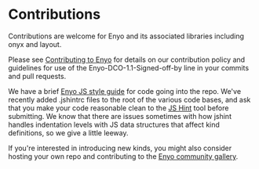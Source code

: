 # Contributions

Contributions are welcome for Enyo and its associated libraries including onyx and layout.

Please see [Contributing to Enyo](http://enyojs.com/community/contribute/) for details
on our contribution policy and guidelines for use of the Enyo-DCO-1.1-Signed-off-by
line in your commits and pull requests.

We have a brief
[Enyo JS style guide](https://github.com/enyojs/enyo/wiki/Style-Guide)
for code going into the repo. We've recently added .jshintrc
files to the root of the various code bases, and ask that you make your code
reasonable clean to the [JS Hint](http://jshint.com/) tool before submitting.
We know that there are issues sometimes with how jshint handles indentation
levels with JS data structures that affect kind definitions, so we give a
little leeway.

If you're interested in introducing new kinds, you might also consider hosting
your own repo and contributing to the [Enyo community gallery](http://enyojs.com/gallery).
